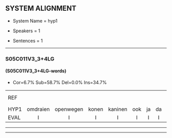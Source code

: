 
## SYSTEM ALIGNMENT

- System Name = hyp1

- Speakers = 1

- Sentences = 1

---

### S05C011V3_3+4LG

#### (S05C011V3_3+4LG-words)

- Cor=6.7%	Sub=58.7%	Del=0.0%	Ins=34.7%

|  |  |  |  |  |  |  |  |  |  |  |  |  |  |  |  |  |  |  |  |  |  |  |  |  |  |  |  |  |  |  |  |  |  |  |  |  |  |  |  |  |  |  |  |  |  |  |  |  |  |  |  |  |  |  |  |  |  |  |  |  |  |  |  |  |  |  |  |  |  |  |  |  |  |  |  |
|:--- |:---:|:---:|:---:|:---:|:---:|:---:|:---:|:---:|:---:|:---:|:---:|:---:|:---:|:---:|:---:|:---:|:---:|:---:|:---:|:---:|:---:|:---:|:---:|:---:|:---:|:---:|:---:|:---:|:---:|:---:|:---:|:---:|:---:|:---:|:---:|:---:|:---:|:---:|:---:|:---:|:---:|:---:|:---:|:---:|:---:|:---:|:---:|:---:|:---:|:---:|:---:|:---:|:---:|:---:|:---:|:---:|:---:|:---:|:---:|:---:|:---:|:---:|:---:|:---:|:---:|:---:|:---:|:---:|:---:|:---:|:---:|:---:|:---:|:---:|:---:|
| REF |  |  |  |  |  |  |  |  |  |  |  |  |  |  |  |  | omdraaien | poppenwagen | * | konijnenhok | elastiekje | ruziemaken | * | teddybeer | * | dierentuin | * | paddenstoelen | verstoppertje | * | wasmachine | fototoestel | vrachtwagen | * | * | buurmannen | vogelkooi | olifant | schommelen*(schoen) | iedereen | schoenenwinkel | knutselen | ophangen | verjaardag | sprookjesboek | tandenborstel | lucifer | slaapkamer | achterdeur | ziekenhuis | nieuwsgierig |  |  |  |  |  |  |  |  |  | afblijven | kabouter | washandje | sneeuwwitje | goeiendag | * | * | vakantie | limonade | autorijden | eindelijk | familie |  | *s | *s |
| HYP1 | omdraien | openwegen | konen | kaninen | ook | ja | da | stik | je | uuhm | reuziemaaken | e | denken | tie | beur | aenstoen | verstoportia | wamasmechine | foo | destel | tolet | papier | vag | vag | de | wagen | bijr | mannen | voorge | coi | polifant | schoon | schomen | a | eberen | shoene | winkel | inuitzollen | ophanen | vanjaardag | sprok | kisboek | dan | en | barston | lis | ifi | slaapkamer | achterdeur | ziekenhuis | nieuwsgierig | als | blijven | kabalte | waand | je | senee | weetje | gooen | dag | vaag | ka | welkaan | ti | imonade | auto | ga | je | dan? | en | danik | familie | zo | o | biheben |
| EVAL | I | I | I | I | I | I | I | I | I | I | I | I | I | I | I | I | S | S | S | S | S | S | S | S | S | S | S | S | S | S | S | S | S | S | S | S | S | S | S | S | S | S | S | S | S | S | S |  |  |  |  | I | I | I | I | I | I | I | I | I | S | S | S | S | S | S | S | S | S | S | S |  | I | S | S |
---

---
